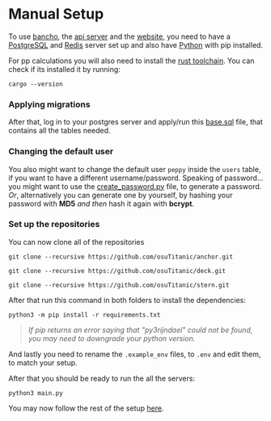 
# Manual Setup

To use [bancho](https://github.com/osuTitanic/anchor), the [api server](https://github.com/osuTitanic/deck)
and the [website](https://github.com/osuTitanic/stern), you need to have a [PostgreSQL](https://www.postgresql.org/)
and [Redis](https://redis.io/) server set up and also have [Python](https://www.python.org/) with pip installed.

For pp calculations you will also need to install the [rust toolchain](https://rustup.rs/).
You can check if its installed it by running:

```shell
cargo --version
```

### Applying migrations

After that, log in to your postgres server and apply/run this [base.sql](https://github.com/osuTitanic/titanic/blob/main/migrations/base.sql) file, that contains all the tables needed.

### Changing the default user

You also might want to change the default user `peppy` inside the `users` table, if you want to have a different username/password.
Speaking of password... you might want to use the [create_password.py](https://github.com/osuTitanic/titanic/blob/main/.github/create_password.py) file, to generate a password. *Or*, alternatively you can generate one by yourself, by hashing your password with **MD5** *and then* hash it again with **bcrypt**.

### Set up the repositories

You can now clone all of the repositories

```shell
git clone --recursive https://github.com/osuTitanic/anchor.git
```

```shell
git clone --recursive https://github.com/osuTitanic/deck.git
```

```shell
git clone --recursive https://github.com/osuTitanic/stern.git
```

After that run this command in both folders to install the dependencies:

```shell
python3 -m pip install -r requirements.txt
```

> *If pip returns an error saying that "py3rijndael" could not be found, you may need to downgrade your python version.*

And lastly you need to rename the `.example_env` files, to `.env` and edit them, to match your setup.

After that you should be ready to run the all the servers:

```shell
python3 main.py
```

You may now follow the rest of the setup [here](https://github.com/osuTitanic/titanic#adding-beatmaps).
